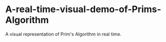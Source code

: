 # A-real-time-visual-demo-of-Prims-Algorithm
A visual representation of Prim's Algorithm in real time.
